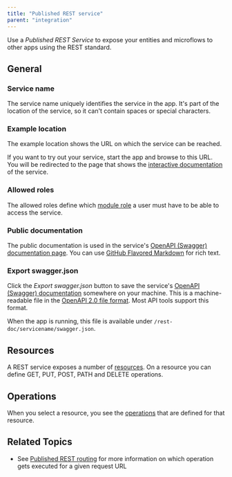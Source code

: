 ```yaml
---
title: "Published REST service"
parent: "integration"
---
```


Use a _Published REST Service_ to expose your entities and microflows to other apps using the REST standard.

## General

### <a name="service-name"></a>Service name

The service name uniquely identifies the service in the app. It's part of the location of the service, so it can't contain spaces or special characters.

### Example location

The example location shows the URL on which the service can be reached.

If you want to try out your service, start the app and browse to this URL. You will be redirected to the page that shows the [interactive documentation](published-rest-interactive-documentation) of the service.

### Allowed roles

The allowed roles define which [module role](module-role) a user must have to be able to access the service.

### <a name="public-documentation"></a>Public documentation

The public documentation is used in the service's [OpenAPI (Swagger) documentation page](open-api). You can use [GitHub Flavored Markdown](gfm-syntax) for rich text.

### <a name="export-swagger-json"></a>Export swagger.json

Click the _Export swagger.json_ button to save the service's [OpenAPI (Swagger) documentation](open-api) somewhere on your machine. This is a machine-readable file in the [OpenAPI 2.0 file format](https://github.com/OAI/OpenAPI-Specification/blob/master/versions/2.0.md). Most API tools support this format.

When the app is running, this file is available under `/rest-doc/servicename/swagger.json`.

## Resources

A REST service exposes a number of [resources](published-rest-resource). On a resource you can define GET, PUT, POST, PATH and DELETE operations.

## Operations

When you select a resource, you see the [operations](published-rest-operation) that are defined for that resource.

## Related Topics

* See [Published REST routing](published-rest-routing) for more information on which operation gets executed for a given request URL

